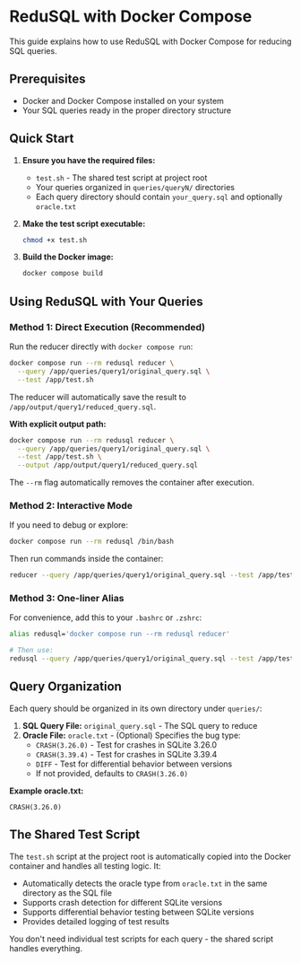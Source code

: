 # ReduSQL with Docker Compose

This guide explains how to use ReduSQL with Docker Compose for reducing SQL queries.

## Prerequisites

-   Docker and Docker Compose installed on your system
-   Your SQL queries ready in the proper directory structure

## Quick Start

1. **Ensure you have the required files:**

    - `test.sh` - The shared test script at project root
    - Your queries organized in `queries/queryN/` directories
    - Each query directory should contain `your_query.sql` and optionally `oracle.txt`

2. **Make the test script executable:**

    ```bash
    chmod +x test.sh
    ```

3. **Build the Docker image:**
    ```bash
    docker compose build
    ```

## Using ReduSQL with Your Queries

### Method 1: Direct Execution (Recommended)

Run the reducer directly with `docker compose run`:

```bash
docker compose run --rm redusql reducer \
  --query /app/queries/query1/original_query.sql \
  --test /app/test.sh
```

The reducer will automatically save the result to `/app/output/query1/reduced_query.sql`.

**With explicit output path:**

```bash
docker compose run --rm redusql reducer \
  --query /app/queries/query1/original_query.sql \
  --test /app/test.sh \
  --output /app/output/query1/reduced_query.sql
```

The `--rm` flag automatically removes the container after execution.

### Method 2: Interactive Mode

If you need to debug or explore:

```bash
docker compose run --rm redusql /bin/bash
```

Then run commands inside the container:

```bash
reducer --query /app/queries/query1/original_query.sql --test /app/test.sh
```

### Method 3: One-liner Alias

For convenience, add this to your `.bashrc` or `.zshrc`:

```bash
alias redusql='docker compose run --rm redusql reducer'

# Then use:
redusql --query /app/queries/query1/original_query.sql --test /app/test.sh
```

## Query Organization

Each query should be organized in its own directory under `queries/`:

1. **SQL Query File:** `original_query.sql` - The SQL query to reduce
2. **Oracle File:** `oracle.txt` - (Optional) Specifies the bug type:
    - `CRASH(3.26.0)` - Test for crashes in SQLite 3.26.0
    - `CRASH(3.39.4)` - Test for crashes in SQLite 3.39.4
    - `DIFF` - Test for differential behavior between versions
    - If not provided, defaults to `CRASH(3.26.0)`

**Example oracle.txt:**

```
CRASH(3.26.0)
```

## The Shared Test Script

The `test.sh` script at the project root is automatically copied into the Docker container and handles all testing logic. It:

-   Automatically detects the oracle type from `oracle.txt` in the same directory as the SQL file
-   Supports crash detection for different SQLite versions
-   Supports differential behavior testing between SQLite versions
-   Provides detailed logging of test results

You don't need individual test scripts for each query - the shared script handles everything.
